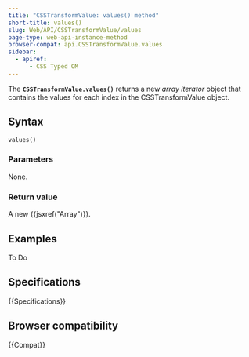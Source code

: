```yaml
---
title: "CSSTransformValue: values() method"
short-title: values()
slug: Web/API/CSSTransformValue/values
page-type: web-api-instance-method
browser-compat: api.CSSTransformValue.values
sidebar:
  - apiref:
      - CSS Typed OM
---
```


The **`CSSTransformValue.values()`** returns a
new _array iterator_ object that contains the values for
each index in the CSSTransformValue object.

## Syntax

```js-nolint
values()
```

### Parameters

None.

### Return value

A new {{jsxref("Array")}}.

## Examples

To Do

## Specifications

{{Specifications}}

## Browser compatibility

{{Compat}}

